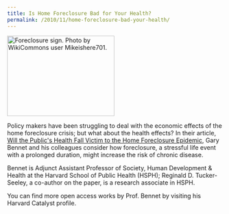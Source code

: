 ```yaml
---
title: Is Home Foreclosure Bad for Your Health?
permalink: /2010/11/home-foreclosure-bad-your-health/
---
```

<img src="{{site.baseurl}}/assets/img/foreclosure.jpg" alt="Foreclosure sign. Photo by WikiCommons user Mikeishere701." title="Foreclosure sign. Photo by WikiCommons user Mikeishere701." class="floatleft" height="188" width="250">

Policy makers have been struggling to deal with the economic effects of the home foreclosure crisis; but what about the health effects? In their article, [Will the Public's Health Fall Victim to the Home Foreclosure Epidemic](http://nrs.harvard.edu/urn-3:HUL.InstRepos:4553345), Gary Bennet and his colleagues consider how foreclosure, a stressful life event with a prolonged duration, might increase the risk of chronic disease.  

Bennet is Adjunct Assistant Professor of Society, Human Development & Health at the Harvard School of Public Health (HSPH); Reginald D. Tucker-Seeley, a co-author on the paper, is a research associate in HSPH.

You can find more open access works by Prof. Bennet by visiting his Harvard Catalyst profile.
